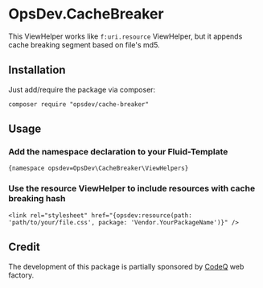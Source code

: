 OpsDev.CacheBreaker
==================

This ViewHelper works like `f:uri.resource` ViewHelper, but it appends cache breaking segment based on file's md5.

Installation
------------

Just add/require the package via composer:

```
composer require "opsdev/cache-breaker"
```


Usage
-----

### Add the namespace declaration to your Fluid-Template

```
{namespace opsdev=OpsDev\CacheBreaker\ViewHelpers}
```

### Use the resource ViewHelper to include resources with cache breaking hash

```
<link rel="stylesheet" href="{opsdev:resource(path: 'path/to/your/file.css', package: 'Vendor.YourPackageName')}" />
```

Credit
------

The development of this package is partially sponsored by [CodeQ](http://codeq.at) web factory.
